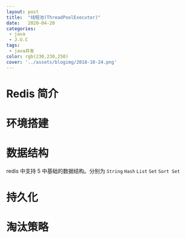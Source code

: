 ```yaml
---
layout: post
title:  "线程池(ThreadPoolExecutor)"
date:   2020-04-20
categories:
 - java
 - J.U.C
tags:
 - java并发
color: rgb(230,230,250)
cover: '../assets/blogimg/2018-10-24.png'
---
```

# Redis 简介

# 环境搭建

# 数据结构

   redis 中支持 5 中基础的数据结构。分别为 `String` `Hash` `List` `Set` `Sort Set`

# 持久化

# 淘汰策略

